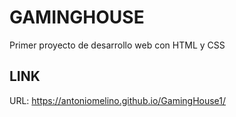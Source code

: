 # GAMINGHOUSE

Primer proyecto de desarrollo web con HTML y CSS

## LINK

URL: https://antoniomelino.github.io/GamingHouse1/
